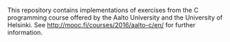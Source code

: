 This repository contains implementations of exercises from the C programming course offered by the Aalto University
and the University of Helsinki. See http://mooc.fi/courses/2016/aalto-c/en/ for further information.
